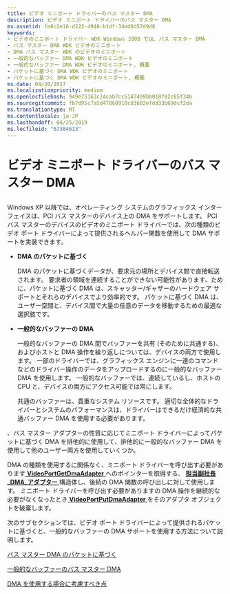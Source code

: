 ```yaml
---
title: ビデオ ミニポート ドライバーのバス マスター DMA
description: ビデオ ミニポート ドライバーのバス マスター DMA
ms.assetid: fe6c2e16-d222-4948-b1df-34ed8d57d9d8
keywords:
- ビデオのミニポート ドライバー WDK Windows 2000 では、バス マスター DMA
- バス マスター DMA WDK ビデオのミニポート
- DMA バス マスター WDK のビデオのミニポート
- 一般的なバッファー DMA WDK ビデオのミニポート
- 一般的なバッファー DMA WDK ビデオのミニポート, 概要
- パケットに基づく DMA WDK ビデオのミニポート
- パケットに基づく DMA WDK ビデオのミニポート, 概要
ms.date: 04/20/2017
ms.localizationpriority: medium
ms.openlocfilehash: 949e75163c24cab7cc5147499bb018f82c85f34b
ms.sourcegitcommit: fb7d95c7a5d47860918cd3602efdd33b69dcf2da
ms.translationtype: MT
ms.contentlocale: ja-JP
ms.lasthandoff: 06/25/2019
ms.locfileid: "67384613"
---
```

# <a name="bus-master-dma-in-video-miniport-drivers"></a>ビデオ ミニポート ドライバーのバス マスター DMA


## <span id="ddk_bus_master_dma_in_video_miniport_drivers_gg"></span><span id="DDK_BUS_MASTER_DMA_IN_VIDEO_MINIPORT_DRIVERS_GG"></span>


Windows XP 以降では、オペレーティング システムのグラフィックス インターフェイスは、PCI バス マスターのデバイス上の DMA をサポートします。 PCI バス マスターのデバイスのビデオのミニポート ドライバーでは、次の種類のビデオ ポート ドライバーによって提供されるヘルパー関数を使用して DMA サポートを実装できます。

-   **DMA のパケットに基づく**

    DMA のパケットに基づくデータが、要求元の場所とデバイス間で直接転送されます。 要求者の領域を連続することができない可能性があります、ために、パケットに基づく DMA は、スキャッター/ギャザーのハードウェア サポートとそれらのデバイスでより効率的です。 パケットに基づく DMA は、ユーザー空間と、デバイス間で大量の任意のデータを移動するための最適な選択肢です。

-   **一般的なバッファーの DMA**

    一般的なバッファーの DMA 間でバッファーを共有 (そのために共通する)、およびホストと DMA 操作を繰り返しについては、デバイスの両方で使用します。 一部のドライバーでは、グラフィックス エンジンに一連のコマンドなどのドライバー操作のデータをアップロードするのに一般的なバッファー DMA を使用します。 一般的なバッファーでは、連続しているし、ホストの CPU と、デバイスの両方にアクセス可能では常にします。

    共通のバッファーは、貴重なシステム リソースです。 適切な全体的なドライバーとシステムのパフォーマンスは、ドライバーはできるだけ経済的な共通バッファー DMA を使用する必要があります。

、バス マスター アダプターの性質に応じてミニポート ドライバーによってパケットに基づく DMA を排他的に使用して、排他的に一般的なバッファー DMA を使用して他のユーザー両方を使用していくつか。

DMA の種類を使用するに関係なく、ミニポート ドライバーを呼び出す必要があります[ **VideoPortGetDmaAdapter** ](https://docs.microsoft.com/windows-hardware/drivers/ddi/content/video/nf-video-videoportgetdmaadapter)へのポインターを取得する、 [**担当副社長\_DMA\_アダプター** ](https://docs.microsoft.com/previous-versions/ff570570(v=vs.85))構造体し、後続の DMA 関数の呼び出しに対して使用します。 ミニポート ドライバーを呼び出す必要がありますの DMA 操作を継続的な必要がなくなったとき[ **VideoPortPutDmaAdapter** ](https://docs.microsoft.com/windows-hardware/drivers/ddi/content/video/nf-video-videoportputdmaadapter)をそのアダプタ オブジェクトを破棄します。

次のサブセクションでは、ビデオ ポート ドライバーによって提供されるパケットに基づくと、一般的なバッファーの DMA サポートを使用する方法について説明します。

[バス マスター DMA のパケットに基づく](packet-based-bus-master-dma.md)

[一般的なバッファーのバス マスター DMA](common-buffer-bus-master-dma.md)

[DMA を使用する場合に考慮すべき点](points-to-consider-when-using-dma.md)

 

 





